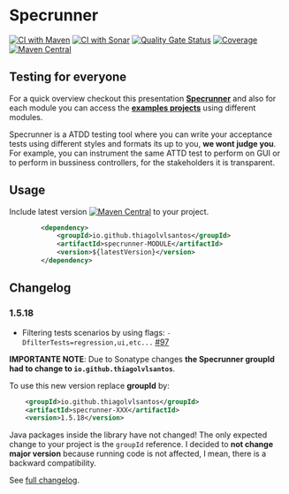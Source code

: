 # Specrunner
[![CI with Maven](https://github.com/thiagolvlsantos/specrunner/actions/workflows/maven.yml/badge.svg)](https://github.com/thiagolvlsantos/specrunner/actions/workflows/maven.yml)
[![CI with Sonar](https://github.com/thiagolvlsantos/specrunner/actions/workflows/sonar.yml/badge.svg)](https://github.com/thiagolvlsantos/specrunner/actions/workflows/sonar.yml)
[![Quality Gate Status](https://sonarcloud.io/api/project_badges/measure?project=thiagolvlsantos_specrunner&metric=alert_status)](https://sonarcloud.io/dashboard?id=thiagolvlsantos_specrunner)
[![Coverage](https://sonarcloud.io/api/project_badges/measure?project=thiagolvlsantos_specrunner&metric=coverage)](https://sonarcloud.io/dashboard?id=thiagolvlsantos_specrunner)
[![Maven Central](https://maven-badges.herokuapp.com/maven-central/io.github.thiagolvlsantos/specrunner/badge.svg)](https://repo1.maven.org/maven2/io/github/thiagolvlsantos/specrunner/)

## Testing for everyone

For a quick overview checkout this presentation **[Specrunner](https://github.com/thiagolvlsantos/specrunner/blob/master/specrunner/ppts/SpecRunner.pdf)** and also for each module you can access the **[examples projects](https://github.com/thiagolvlsantos/specrunner/tree/master/userguide)** using different modules.

Specrunner is a ATDD testing tool where you can write your acceptance tests using different styles and formats its up to you, **we wont judge you**. For example, you can instrument the same ATTD test to perform on GUI or to perform in bussiness controllers, for the stakeholders it is transparent. 

## Usage

Include latest version [![Maven Central](https://maven-badges.herokuapp.com/maven-central/io.github.thiagolvlsantos/specrunner/badge.svg)](https://repo1.maven.org/maven2/io/github/thiagolvlsantos/specrunner/) to your project.

```xml
		<dependency>
			<groupId>io.github.thiagolvlsantos</groupId>
			<artifactId>specrunner-MODULE</artifactId>
			<version>${latestVersion}</version>
		</dependency>
```


## Changelog

### 1.5.18
 - Filtering tests scenarios by using flags: ``-DfilterTests=regression,ui,etc...``
 [#97](https://github.com/thiagolvlsantos/specrunner/issues/97)  

**IMPORTANTE NOTE**: Due to Sonatype changes **the Specrunner groupId had to change to ``io.github.thiagolvlsantos``**. 

To use this new version replace **groupId** by:

```xml
    <groupId>io.github.thiagolvlsantos</groupId>
    <artifactId>specrunner-XXX</artifactId>
    <version>1.5.18</version>
```
Java packages inside the library have not changed! The only expected change to your project is the ``groupId`` reference. I decided to **not change major version** because running code is not affected, I mean, there is a backward compatibility.

See [full changelog](https://thiagolvlsantos.github.io/specrunner/CHANGELOG.md).
